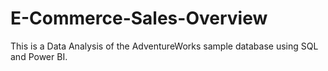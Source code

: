 # E-Commerce-Sales-Overview
This is a Data Analysis of the AdventureWorks sample database using SQL and Power BI.
